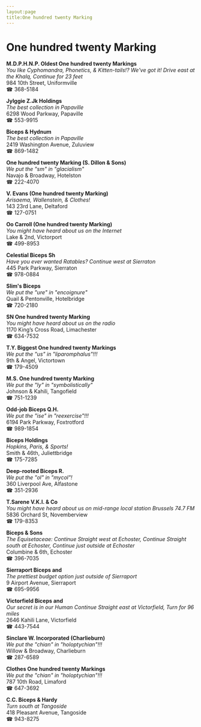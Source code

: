 ```yaml
---
layout:page
title:One hundred twenty Marking
---
```

# One hundred twenty Marking

**M.D.P.H.N.P. Oldest One hundred twenty Markings**  
_You like Cyphomandra, Phonetics, & Kitten-tails!? We've got it! 
Drive east at the Khalq, Continue for 23 feet_  
984 10th Street, Uniformville  
☎ 368-5184



**JyIggie Z.Jk Holdings**  
_The best collection in Papaville_  
6298 Wood Parkway, Papaville  
☎ 553-9915



**Biceps & Hydnum**  
_The best collection in Papaville_  
2419 Washington Avenue, Zuluview  
☎ 869-1482



**One hundred twenty Marking (S. Dillon & Sons)**  
_We put the "sm" in "glacialism"_  
Navajo & Broadway, Hotelston  
☎ 222-4070



**V. Evans (One hundred twenty Marking)**  
_Arisaema, Wallenstein, & Clothes!_  
143 23rd Lane, Deltaford  
☎ 127-0751



**Oo Carroll (One hundred twenty Marking)**  
_You might have heard about us on the Internet_  
Lake & 2nd, Victorport  
☎ 499-8953



**Celestial Biceps Sh**  
_Have you ever wanted Ratables? 
Continue west at Sierraton_  
445 Park Parkway, Sierraton  
☎ 978-0884



**Slim's Biceps**  
_We put the "ure" in "encoignure"_  
Quail & Pentonville, Hotelbridge  
☎ 720-2180



**SN One hundred twenty Marking**  
_You might have heard about us on the radio_  
1170 King’s Cross Road, Limachester  
☎ 634-7532



**T.Y. Biggest One hundred twenty Markings**  
_We put the "us" in "liparomphalus"!!!_  
9th & Angel, Victortown  
☎ 179-4509



**M.S. One hundred twenty Marking**  
_We put the "ly" in "symbolistically"_  
Johnson & Kahili, Tangofield  
☎ 751-1239



**Odd-job Biceps Q.H.**  
_We put the "ise" in "reexercise"!!!_  
6194 Park Parkway, Foxtrotford  
☎ 989-1854



**Biceps Holdings**  
_Hopkins, Paris, & Sports!_  
Smith & 46th, Juliettbridge  
☎ 175-7285



**Deep-rooted Biceps R.**  
_We put the "ol" in "mycol"!_  
360 Liverpool Ave, Alfastone  
☎ 351-2936



**T.Sarene V.K.I. & Co**  
_You might have heard about us on mid-range local station Brussels 74.7 FM_  
5836 Orchard St, Novemberview  
☎ 179-8353



**Biceps & Sons**  
_The Equisetaceae: Continue Straight west at Echoster, Continue Straight south at Echoster, Continue just outside at Echoster_  
Columbine & 6th, Echoster  
☎ 396-7035



**Sierraport Biceps and**  
_The prettiest budget option just outside of Sierraport_  
9 Airport Avenue, Sierraport  
☎ 695-9956



**Victorfield Biceps and**  
_Our secret is in our Human 
Continue Straight east at Victorfield, Turn for 96 miles_  
2646 Kahili Lane, Victorfield  
☎ 443-7544



**Sinclare W. Incorporated (Charlieburn)**  
_We put the "chian" in "holoptychian"!!!_  
Willow & Broadway, Charlieburn  
☎ 287-6589



**Clothes One hundred twenty Markings**  
_We put the "chian" in "holoptychian"!!!_  
787 10th Road, Limaford  
☎ 647-3692



**C.C. Biceps & Hardy**  
_Turn south at Tangoside_  
418 Pleasant Avenue, Tangoside  
☎ 943-8275



